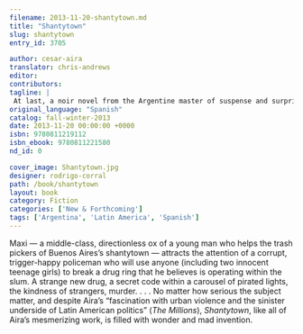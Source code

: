 ```yaml
---
filename: 2013-11-20-shantytown.md
title: "Shantytown"
slug: shantytown
entry_id: 3705

author: cesar-aira
translator: chris-andrews
editor: 
contributors: 
tagline: |
 At last, a noir novel from the Argentine master of suspense and surprises
original_language: "Spanish"
catalog: fall-winter-2013
date: 2013-11-20 00:00:00 +0000 
isbn: 9780811219112
isbn_ebook: 9780811221580
nd_id: 0

cover_image: Shantytown.jpg
designer: rodrigo-corral
path: /book/shantytown
layout: book
category: Fiction
categories: ['New & Forthcoming']
tags: ['Argentina', 'Latin America', 'Spanish']
---
```

Maxi — a middle-class, directionless ox of a young man who helps the trash pickers of Buenos Aires’s shantytown — attracts the attention of a corrupt, trigger-happy policeman who will use anyone (including two innocent teenage girls) to break a drug ring that he believes is operating within the slum. A strange new drug, a secret code within a carousel of pirated lights, the kindness of strangers, murder. . . . No matter how serious the subject matter, and despite Aira’s “fascination with urban violence and the sinister underside of Latin American politics” (*The Millions*), *Shantytown*, like all of Aira’s mesmerizing work, is filled with wonder and mad invention.





